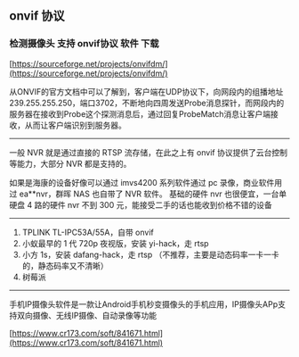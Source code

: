 ## onvif 协议 ##


### 检测摄像头 支持 onvif协议 软件 下载 ###

[https://sourceforge.net/projects/onvifdm/](https://sourceforge.net/projects/onvifdm/)


从ONVIF的官方文档中可以了解到，客户端在UDP协议下，向网段内的组播地址239.255.255.250，端口3702，不断地向四周发送Probe消息探针，而网段内的服务器在接收到Probe这个探测消息后，通过回复ProbeMatch消息让客户端接收，从而让客户端识别到服务器。

----------


一般 NVR 就是通过直接的 RTSP 流存储，在此之上有 onvif 协议提供了云台控制等能力，大部分 NVR 都是支持的。


如果是海康的设备好像可以通过 imvs4200 系列软件通过 pc 录像，商业软件用过 ea**nvr，群晖 NAS 也自带了 NVR 软件。
基础的硬件 nvr 也很便宜，一台单硬盘 4 路的硬件 nvr 不到 300 元，能接受二手的话也能收到价格不错的设备



----------

1. TPLINK TL-IPC53A/55A，自带 onvif
2. 小蚁最早的 1 代 720p 夜视版，安装 yi-hack，走 rtsp
3. 小方 1s，安装 dafang-hack，走 rtsp （不推荐，主要是动态码率一卡一卡的，静态码率又不清晰）
4. 树莓派


----------



手机IP摄像头软件是一款让Android手机秒变摄像头的手机应用，IP摄像头APp支持双向摄像、无线IP摄像、自动录像等功能

[https://www.cr173.com/soft/841671.html](https://www.cr173.com/soft/841671.html)